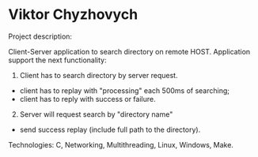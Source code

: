 # Viktor Chyzhovych

Project description:

Client-Server application to search directory on remote HOST.
Application support the next functionality:

1) Client has to search directory by server request.
  * client has to replay with "processing" each 500ms of searching;
  * client has to reply with success or failure.

2) Server  will request search by "directory name"
  * send success replay (include full path to the directory).

Technologies: C, Networking, Multithreading, Linux, Windows, Make.

